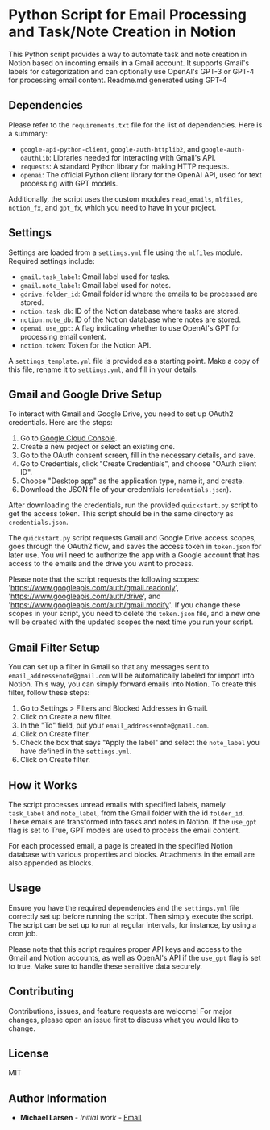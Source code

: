 # Python Script for Email Processing and Task/Note Creation in Notion

This Python script provides a way to automate task and note creation in Notion based on incoming emails in a Gmail account. It supports Gmail's labels for categorization and can optionally use OpenAI's GPT-3 or GPT-4 for processing email content. Readme.md generated using GPT-4

## Dependencies

Please refer to the `requirements.txt` file for the list of dependencies. Here is a summary:

- `google-api-python-client`, `google-auth-httplib2`, and `google-auth-oauthlib`: Libraries needed for interacting with Gmail's API.
- `requests`: A standard Python library for making HTTP requests.
- `openai`: The official Python client library for the OpenAI API, used for text processing with GPT models.

Additionally, the script uses the custom modules `read_emails`, `mlfiles`, `notion_fx`, and `gpt_fx`, which you need to have in your project.

## Settings

Settings are loaded from a `settings.yml` file using the `mlfiles` module. Required settings include:

- `gmail.task_label`: Gmail label used for tasks.
- `gmail.note_label`: Gmail label used for notes.
- `gdrive.folder_id`: Gmail folder id where the emails to be processed are stored.
- `notion.task_db`: ID of the Notion database where tasks are stored.
- `notion.note_db`: ID of the Notion database where notes are stored.
- `openai.use_gpt`: A flag indicating whether to use OpenAI's GPT for processing email content.
- `notion.token`: Token for the Notion API.

A `settings_template.yml` file is provided as a starting point. Make a copy of this file, rename it to `settings.yml`, and fill in your details.

## Gmail and Google Drive Setup

To interact with Gmail and Google Drive, you need to set up OAuth2 credentials. Here are the steps:

1. Go to [Google Cloud Console](https://console.cloud.google.com/).
2. Create a new project or select an existing one.
3. Go to the OAuth consent screen, fill in the necessary details, and save.
4. Go to Credentials, click "Create Credentials", and choose "OAuth client ID".
5. Choose "Desktop app" as the application type, name it, and create.
6. Download the JSON file of your credentials (`credentials.json`).

After downloading the credentials, run the provided `quickstart.py` script to get the access token. This script should be in the same directory as `credentials.json`.

The `quickstart.py` script requests Gmail and Google Drive access scopes, goes through the OAuth2 flow, and saves the access token in `token.json` for later use. You will need to authorize the app with a Google account that has access to the emails and the drive you want to process.

Please note that the script requests the following scopes: 'https://www.googleapis.com/auth/gmail.readonly', 'https://www.googleapis.com/auth/drive', and 'https://www.googleapis.com/auth/gmail.modify'. If you change these scopes in your script, you need to delete the `token.json` file, and a new one will be created with the updated scopes the next time you run your script.

## Gmail Filter Setup

You can set up a filter in Gmail so that any messages sent to `email_address+note@gmail.com` will be automatically labeled for import into Notion. This way, you can simply forward emails into Notion. To create this filter, follow these steps:

1. Go to Settings > Filters and Blocked Addresses in Gmail.
2. Click on Create a new filter.
3. In the "To" field, put your `email_address+note@gmail.com`.
4. Click on Create filter.
5. Check the box that says "Apply the label" and select the `note_label` you have defined in the `settings.yml`.
6. Click on Create filter.

## How it Works

The script processes unread emails with specified labels, namely `task_label` and `note_label`, from the Gmail folder with the id `folder_id`. These emails are transformed into tasks and notes in Notion. If the `use_gpt` flag is set to True, GPT models are used to process the email content.

For each processed email, a page is created in the specified Notion database with various properties and blocks. Attachments in the email are also appended as blocks.

## Usage

Ensure you have the required dependencies and the `settings.yml` file correctly set up before running the script. Then simply execute the script. The script can be set up to run at regular intervals, for instance, by using a cron job.

Please note that this script requires proper API keys and access to the Gmail and Notion accounts, as well as OpenAI's API if the `use_gpt` flag is set to true. Make sure to handle these sensitive data securely.

## Contributing

Contributions, issues, and feature requests are welcome! For major changes, please open an issue first to discuss what you would like to change.

## License

MIT

## Author Information

* **Michael Larsen** - *Initial work* - [Email](mailto:drlarsen215+code@gmail.com)
